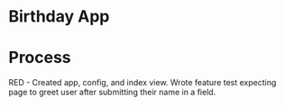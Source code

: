 # Birthday App


# Process

RED - Created app, config, and index view. Wrote feature test expecting page to greet user after submitting their name in a field.

 
